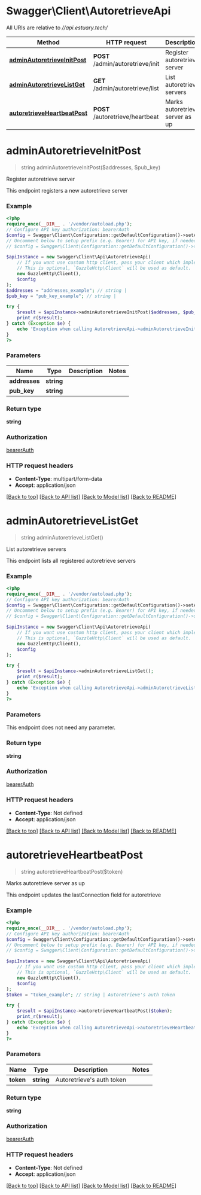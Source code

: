 # Swagger\Client\AutoretrieveApi

All URIs are relative to *//api.estuary.tech/*

Method | HTTP request | Description
------------- | ------------- | -------------
[**adminAutoretrieveInitPost**](AutoretrieveApi.md#adminautoretrieveinitpost) | **POST** /admin/autoretrieve/init | Register autoretrieve server
[**adminAutoretrieveListGet**](AutoretrieveApi.md#adminautoretrievelistget) | **GET** /admin/autoretrieve/list | List autoretrieve servers
[**autoretrieveHeartbeatPost**](AutoretrieveApi.md#autoretrieveheartbeatpost) | **POST** /autoretrieve/heartbeat | Marks autoretrieve server as up

# **adminAutoretrieveInitPost**
> string adminAutoretrieveInitPost($addresses, $pub_key)

Register autoretrieve server

This endpoint registers a new autoretrieve server

### Example
```php
<?php
require_once(__DIR__ . '/vendor/autoload.php');
// Configure API key authorization: bearerAuth
$config = Swagger\Client\Configuration::getDefaultConfiguration()->setApiKey('Authorization', 'YOUR_API_KEY');
// Uncomment below to setup prefix (e.g. Bearer) for API key, if needed
// $config = Swagger\Client\Configuration::getDefaultConfiguration()->setApiKeyPrefix('Authorization', 'Bearer');

$apiInstance = new Swagger\Client\Api\AutoretrieveApi(
    // If you want use custom http client, pass your client which implements `GuzzleHttp\ClientInterface`.
    // This is optional, `GuzzleHttp\Client` will be used as default.
    new GuzzleHttp\Client(),
    $config
);
$addresses = "addresses_example"; // string | 
$pub_key = "pub_key_example"; // string | 

try {
    $result = $apiInstance->adminAutoretrieveInitPost($addresses, $pub_key);
    print_r($result);
} catch (Exception $e) {
    echo 'Exception when calling AutoretrieveApi->adminAutoretrieveInitPost: ', $e->getMessage(), PHP_EOL;
}
?>
```

### Parameters

Name | Type | Description  | Notes
------------- | ------------- | ------------- | -------------
 **addresses** | **string**|  |
 **pub_key** | **string**|  |

### Return type

**string**

### Authorization

[bearerAuth](../../README.md#bearerAuth)

### HTTP request headers

 - **Content-Type**: multipart/form-data
 - **Accept**: application/json

[[Back to top]](#) [[Back to API list]](../../README.md#documentation-for-api-endpoints) [[Back to Model list]](../../README.md#documentation-for-models) [[Back to README]](../../README.md)

# **adminAutoretrieveListGet**
> string adminAutoretrieveListGet()

List autoretrieve servers

This endpoint lists all registered autoretrieve servers

### Example
```php
<?php
require_once(__DIR__ . '/vendor/autoload.php');
// Configure API key authorization: bearerAuth
$config = Swagger\Client\Configuration::getDefaultConfiguration()->setApiKey('Authorization', 'YOUR_API_KEY');
// Uncomment below to setup prefix (e.g. Bearer) for API key, if needed
// $config = Swagger\Client\Configuration::getDefaultConfiguration()->setApiKeyPrefix('Authorization', 'Bearer');

$apiInstance = new Swagger\Client\Api\AutoretrieveApi(
    // If you want use custom http client, pass your client which implements `GuzzleHttp\ClientInterface`.
    // This is optional, `GuzzleHttp\Client` will be used as default.
    new GuzzleHttp\Client(),
    $config
);

try {
    $result = $apiInstance->adminAutoretrieveListGet();
    print_r($result);
} catch (Exception $e) {
    echo 'Exception when calling AutoretrieveApi->adminAutoretrieveListGet: ', $e->getMessage(), PHP_EOL;
}
?>
```

### Parameters
This endpoint does not need any parameter.

### Return type

**string**

### Authorization

[bearerAuth](../../README.md#bearerAuth)

### HTTP request headers

 - **Content-Type**: Not defined
 - **Accept**: application/json

[[Back to top]](#) [[Back to API list]](../../README.md#documentation-for-api-endpoints) [[Back to Model list]](../../README.md#documentation-for-models) [[Back to README]](../../README.md)

# **autoretrieveHeartbeatPost**
> string autoretrieveHeartbeatPost($token)

Marks autoretrieve server as up

This endpoint updates the lastConnection field for autoretrieve

### Example
```php
<?php
require_once(__DIR__ . '/vendor/autoload.php');
// Configure API key authorization: bearerAuth
$config = Swagger\Client\Configuration::getDefaultConfiguration()->setApiKey('Authorization', 'YOUR_API_KEY');
// Uncomment below to setup prefix (e.g. Bearer) for API key, if needed
// $config = Swagger\Client\Configuration::getDefaultConfiguration()->setApiKeyPrefix('Authorization', 'Bearer');

$apiInstance = new Swagger\Client\Api\AutoretrieveApi(
    // If you want use custom http client, pass your client which implements `GuzzleHttp\ClientInterface`.
    // This is optional, `GuzzleHttp\Client` will be used as default.
    new GuzzleHttp\Client(),
    $config
);
$token = "token_example"; // string | Autoretrieve's auth token

try {
    $result = $apiInstance->autoretrieveHeartbeatPost($token);
    print_r($result);
} catch (Exception $e) {
    echo 'Exception when calling AutoretrieveApi->autoretrieveHeartbeatPost: ', $e->getMessage(), PHP_EOL;
}
?>
```

### Parameters

Name | Type | Description  | Notes
------------- | ------------- | ------------- | -------------
 **token** | **string**| Autoretrieve&#x27;s auth token |

### Return type

**string**

### Authorization

[bearerAuth](../../README.md#bearerAuth)

### HTTP request headers

 - **Content-Type**: Not defined
 - **Accept**: application/json

[[Back to top]](#) [[Back to API list]](../../README.md#documentation-for-api-endpoints) [[Back to Model list]](../../README.md#documentation-for-models) [[Back to README]](../../README.md)

